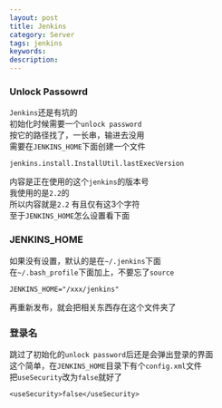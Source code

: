 ```yaml
---
layout: post
title: Jenkins
category: Server
tags: jenkins
keywords:
description:
---
```

### Unlock Passowrd  
  
`Jenkins`还是有坑的  
初始化时候需要一个`unlock password`  
按它的路径找了，一长串，输进去没用  
需要在`JENKINS_HOME`下面创建一个文件  
  
```
jenkins.install.InstallUtil.lastExecVersion  
```
  
内容是正在使用的这个`jenkins`的版本号  
我使用的是`2.2`的  
所以内容就是`2.2` 有且仅有这3个字符  
至于`JENKINS_HOME`怎么设置看下面  
  
### JENKINS_HOME  
  
如果没有设置，默认的是在`~/.jenkins`下面  
在`~/.bash_profile`下面加上，不要忘了`source`  
  
```
JENKINS_HOME="/xxx/jenkins"  
````
再重新发布，就会把相关东西存在这个文件夹了  
  
### 登录名  
  
跳过了初始化的`unlock password`后还是会弹出登录的界面  
这个简单，在`JENKINS_HOME`目录下有个`config.xml`文件  
把`useSecurity`改为`false`就好了  
  
```
<useSecurity>false</useSecurity>
```

